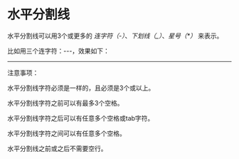 # 水平分割线

水平分割线可以用3个或更多的 *连字符（-）*、*下划线（_）*、*星号（\*）* 来表示。

比如用三个连字符：\-\-\-，效果如下：

---

注意事项：

水平分割线字符必须是一样的，且必须是3个或以上。

水平分割线字符之前可以有最多3个空格。

水平分割线字符之后可以有任意多个空格或tab字符。

水平分割线字符之间可以有任意多个空格。

水平分割线之前或之后不需要空行。
